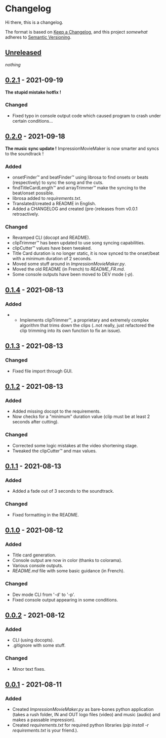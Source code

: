 # Changelog
Hi there, this is a changelog.

The format is based on [Keep a Changelog](https://keepachangelog.com/en/1.0.0/),
and this project *somewhat* adheres to [Semantic Versioning](https://semver.org/spec/v2.0.0.html).

## [Unreleased]
*nothing*

## [0.2.1] - 2021-09-19
**The stupid mistake hotfix !** 

### Changed
- Fixed typo in console output code which caused program to crash under certain conditions...

## [0.2.0] - 2021-09-18
**The music sync update !** 
ImpressionMovieMaker is now smarter and syncs to the soundtrack !

### Added
- onsetFinder™ and beatFinder™ using librosa to find onsets or beats (respectively) to sync the song and the cuts.
- findTitleCardLength™ and arrayTrimmer™ make the syncing to the beat/onset possible.
- librosa added to *requirements.txt*.
- Translated/created a README in English.
- Added a CHANGELOG and created (pre-)releases from v0.0.1 retroactively.

### Changed
- Revamped CLI (docopt and README).
- clipTrimmer™ has been updated to use song syncing capabilities.
- clipCutter™ values have been tweaked.
- Title Card duration is no longer static, it is now synced to the onset/beat with a minimum duration of 2 seconds.
- Moved some stuff around in *ImpressionMovieMaker.py*.
- Moved the old README (in French) to *README_FR.md*.
- Some console outputs have been moved to DEV mode (*-p*).

## [0.1.4] - 2021-08-13
### Added
- * Implements clipTrimmer™, a proprietary and extremely complex algorithm that trims down the clips (..not really, just refactored the clip trimming into its own function to fix an issue).

## [0.1.3] - 2021-08-13
### Changed
- Fixed file import through GUI.

## [0.1.2] - 2021-08-13
### Added
- Added missing docopt to the requirements.
- Now checks for a "minimum" duration value (clip must be at least 2 seconds after cutting).

### Changed
- Corrected some logic mistakes at the video shortening stage.
- Tweaked the clipCutter™ and max values.

## [0.1.1] - 2021-08-13
### Added
- Added a fade out of 3 seconds to the soundtrack.

### Changed
- Fixed formatting in the README.

## [0.1.0] - 2021-08-12
### Added
- Title card generation.
- Console output are now in color (thanks to colorama).
- Various console outputs.
- *README.md* file with some basic guidance (in French).

### Changed
- Dev mode CLI from '-d' to '-p'.
- Fixed console output appearing in some conditions.

## [0.0.2] - 2021-08-12
### Added
- CLI (using docopts).
- .gitignore with some stuff.

### Changed
- Minor text fixes.

## [0.0.1] - 2021-08-11
### Added
- Created *ImpressionMovieMaker.py* as  bare-bones python application (takes a rush folder, IN and OUT logo files (video) and music (audio) and makes a passable impression).
- Created *requirements.txt* for required python libraries (*pip install -r requirements.txt* is your friend.).

[Unreleased]: https://github.com/olivierlacan/keep-a-changelog/compare/v0.2.1...HEAD
[0.2.1]: https://github.com/fetzu/ImpressionMovieMaker/compare/v0.2.0...v0.2.1
[0.2.0]: https://github.com/fetzu/ImpressionMovieMaker/compare/v0.1.4...v0.2.0
[0.1.4]: https://github.com/fetzu/ImpressionMovieMaker/compare/v0.1.3...v0.1.4
[0.1.3]: https://github.com/fetzu/ImpressionMovieMaker/compare/v0.1.2...v0.1.3
[0.1.2]: https://github.com/fetzu/ImpressionMovieMaker/compare/v0.1.1...v0.1.2
[0.1.1]: https://github.com/fetzu/ImpressionMovieMaker/compare/v0.1.0...v0.1.1
[0.1.0]: https://github.com/fetzu/ImpressionMovieMaker/compare/v0.0.2...v0.1.0
[0.0.2]: https://github.com/fetzu/ImpressionMovieMaker/compare/v0.0.1...v0.0.2
[0.0.1]: https://github.com/fetzu/ImpressionMovieMaker/releases/tag/v0.0.1

